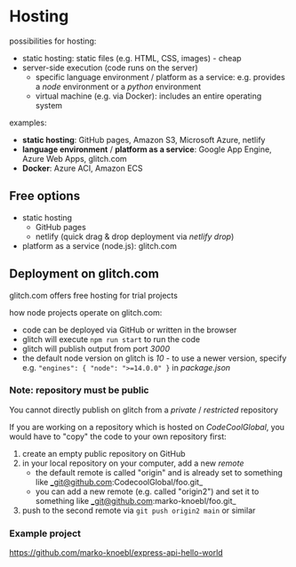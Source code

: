 # Hosting

possibilities for hosting:

- static hosting: static files (e.g. HTML, CSS, images) - cheap
- server-side execution (code runs on the server)
  - specific language environment / platform as a service: e.g. provides a _node_ environment or a _python_ environment
  - virtual machine (e.g. via Docker): includes an entire operating system

examples:

- **static hosting**: GitHub pages, Amazon S3, Microsoft Azure, netlify
- **language environment** / **platform as a service**: Google App Engine, Azure Web Apps, glitch.com
- **Docker**: Azure ACI, Amazon ECS

## Free options

- static hosting
  - GitHub pages
  - netlify (quick drag & drop deployment via _netlify drop_)
- platform as a service (node.js): glitch.com

## Deployment on glitch.com

glitch.com offers free hosting for trial projects

how node projects operate on glitch.com:

- code can be deployed via GitHub or written in the browser
- glitch will execute `npm run start` to run the code
- glitch will publish output from port _3000_
- the default node version on glitch is _10_ - to use a newer version, specify e.g. `"engines": { "node": ">=14.0.0" }` in _package.json_

### Note: repository must be public

You cannot directly publish on glitch from a _private_ / _restricted_ repository

If you are working on a repository which is hosted on _CodeCoolGlobal_, you would have to "copy" the code to your own repository first:

1. create an empty public repository on GitHub
2. in your local repository on your computer, add a new _remote_
   - the default remote is called "origin" and is already set to something like _git@github.com:CodecoolGlobal/foo.git\_
   - you can add a new remote (e.g. called "origin2") and set it to something like _git@github.com:marko-knoebl/foo.git\_
3. push to the second remote via `git push origin2 main` or similar

### Example project

https://github.com/marko-knoebl/express-api-hello-world
